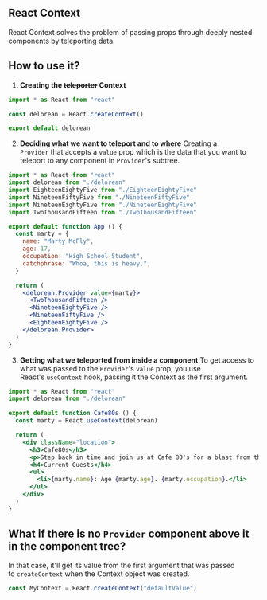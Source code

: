 ## React Context

React Context solves the problem of passing props through deeply nested components by teleporting data.
## How to use it?
1. **Creating the ~~teleporter~~ Context**
 ```jsx
import * as React from "react"

const delorean = React.createContext()

export default delorean
```
2. **Deciding what we want to teleport and to where**
Creating a `Provider` that accepts a `value` prop which is the data that you want to teleport to any component in `Provider`'s subtree.
```jsx
import * as React from "react"
import delorean from "./delorean"
import EighteenEightyFive from "./EighteenEightyFive"
import NineteenFiftyFive from "./NineteenFiftyFive"
import NineteenEightyFive from "./NineteenEightyFive"
import TwoThousandFifteen from "./TwoThousandFifteen"

export default function App () {
  const marty = {
    name: "Marty McFly",
    age: 17,
    occupation: "High School Student",
    catchphrase: "Whoa, this is heavy.",
  }

  return (
    <delorean.Provider value={marty}>
      <TwoThousandFifteen />
      <NineteenEightyFive />
      <NineteenFiftyFive />
      <EighteenEightyFive />
    </delorean.Provider>
  )
}
```
3. **Getting what we teleported from inside a component**
To get access to what was passed to the `Provider`'s `value` prop, you use React's `useContext` hook, passing it the Context as the first argument.
```jsx
import * as React from "react"
import delorean from "./delorean"

export default function Cafe80s () {
  const marty = React.useContext(delorean)

  return (
    <div className="location">
      <h3>Cafe80s</h3>
      <p>Step back in time and join us at Cafe 80's for a blast from the past!</p>
      <h4>Current Guests</h4>
      <ul>
        <li>{marty.name}: Age {marty.age}. {marty.occupation}.</li>
      </ul>
    </div>
  )
}
```
## What if there is no `Provider` component above it in the component tree?
In that case, it'll get its value from the first argument that was passed to `createContext` when the Context object was created.

```jsx
const MyContext = React.createContext("defaultValue")
```

